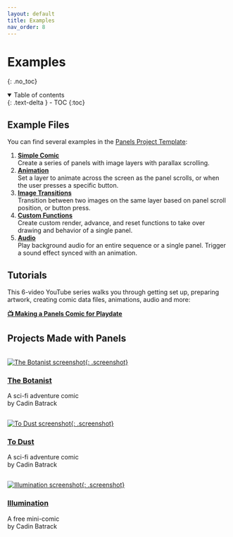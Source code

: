 ```yaml
---
layout: default
title: Examples
nav_order: 8
---
```


# Examples
{: .no_toc}

<details open markdown="block">
  <summary>
    Table of contents
  </summary>
  {: .text-delta }
- TOC
{:toc}
</details>

## Example Files

You can find several examples in the [Panels Project Template](https://github.com/cadin/panels-project-template):

1. [**Simple Comic**](https://github.com/cadin/panels-project-template/blob/main/source/examples/1-simple-comic.lua)  
   Create a series of panels with image layers with parallax scrolling.
2. [**Animation**](https://github.com/cadin/panels-project-template/blob/main/source/examples/2-animation.lua)  
   Set a layer to animate across the screen as the panel scrolls, or when the user presses a specific button.
3. [**Image Transitions**](https://github.com/cadin/panels-project-template/blob/main/source/examples/3-image-transitions.lua)  
   Transition between two images on the same layer based on panel scroll position, or button press.
4. [**Custom Functions**](https://github.com/cadin/panels-project-template/blob/main/source/examples/4-custom-functions.lua)  
   Create custom render, advance, and reset functions to take over drawing and behavior of a single panel.
5. [**Audio**](https://github.com/cadin/panels-project-template/blob/main/source/examples/5-audio.lua)  
   Play background audio for an entire sequence or a single panel. Trigger a sound effect synced with an animation.

## Tutorials
This 6-video YouTube series walks you through getting set up, preparing artwork, creating comic data files, animations, audio and more:

**[📺 Making a Panels Comic for Playdate](https://www.youtube.com/playlist?list=PLvk_cJkKCihbN4Q61lopDtSQMbx4vNLvv)**



## Projects Made with Panels

<div style="clear: both;height: 1px;">&nbsp;</div>

[![The Botanist screenshot]({{site.baseurl}}/assets/images/botanist-screen.png){: .screenshot}](https://play.date/games/the-botanist/)

### [The Botanist](https://play.date/games/the-botanist/)

A sci-fi adventure comic  
by Cadin Batrack

<div style="clear: both;height: 1px;">&nbsp;</div>

[![To Dust screenshot]({{site.baseurl}}/assets/images/toDust-screen.png){: .screenshot}](https://play.date/games/to-dust/)

### [To Dust](https://play.date/games/to-dust/)

A sci-fi adventure comic  
by Cadin Batrack

<div style="clear: both;height: 1px;">&nbsp;</div>

[![Illumination screenshot]({{site.baseurl}}/assets/images/illumination-screen.png){: .screenshot}](https://cadinb.itch.io/illumination)

### [Illumination](https://cadinb.itch.io/illumination)

A free mini-comic  
by Cadin Batrack

<div style="clear: both;">&nbsp;</div>
<br />
<br />
